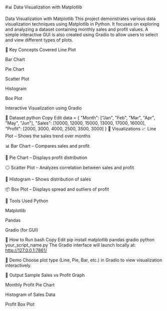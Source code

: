 #📊 Data Visualization with Matplotlib 

Data Visualization with Matplotlib This project demonstrates various data visualization techniques using Matplotlib in Python. It focuses on exploring and analyzing a dataset containing monthly sales and profit values. A simple interactive GUI is also created using Gradio to allow users to select and view different types of plots.

🧠 Key Concepts Covered
 Line Plot

Bar Chart

Pie Chart

Scatter Plot

Histogram

Box Plot

Interactive Visualization using Gradio

📁 Dataset
python
Copy
Edit
data = {
    "Month": ["Jan", "Feb", "Mar", "Apr", "May", "Jun"],
    "Sales": [10000, 12000, 15000, 13000, 17000, 16000],
    "Profit": [2000, 3000, 4000, 2500, 3500, 3000]
}
📌 Visualizations
📈 Line Plot – Shows the sales trend over months

📊 Bar Chart – Compares sales and profit

🥧 Pie Chart – Displays profit distribution

⚪ Scatter Plot – Analyzes correlation between sales and profit

🧮 Histogram – Shows distribution of sales

📦 Box Plot – Displays spread and outliers of profit

🧪 Tools Used
Python

Matplotlib

Pandas

Gradio (for GUI)

🚀 How to Run
bash
Copy
Edit
pip install matplotlib pandas gradio
python your_script_name.py
The Gradio interface will launch locally at:
http://127.0.0.1:7861/

📸 Demo
Choose plot type (Line, Pie, Bar, etc.) in Gradio to view visualization interactively.

📄 Output Sample
Sales vs Profit Graph

Monthly Profit Pie Chart

Histogram of Sales Data

Profit Box Plot
